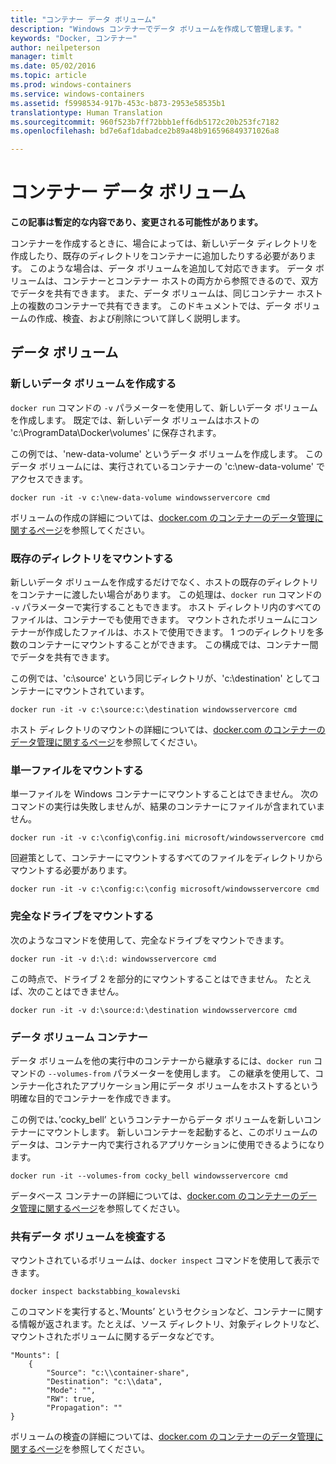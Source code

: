 ```yaml
---
title: "コンテナー データ ボリューム"
description: "Windows コンテナーでデータ ボリュームを作成して管理します。"
keywords: "Docker, コンテナー"
author: neilpeterson
manager: timlt
ms.date: 05/02/2016
ms.topic: article
ms.prod: windows-containers
ms.service: windows-containers
ms.assetid: f5998534-917b-453c-b873-2953e58535b1
translationtype: Human Translation
ms.sourcegitcommit: 960f523b7ff72bbb1eff6db5172c20b253fc7182
ms.openlocfilehash: bd7e6af1dabadce2b89a48b916596849371026a8

---
```


# コンテナー データ ボリューム

**この記事は暫定的な内容であり、変更される可能性があります。** 

コンテナーを作成するときに、場合によっては、新しいデータ ディレクトリを作成したり、既存のディレクトリをコンテナーに追加したりする必要があります。 このような場合は、データ ボリュームを追加して対応できます。 データ ボリュームは、コンテナーとコンテナー ホストの両方から参照できるので、双方でデータを共有できます。 また、データ ボリュームは、同じコンテナー ホスト上の複数のコンテナーで共有できます。 このドキュメントでは、データ ボリュームの作成、検査、および削除について詳しく説明します。

## データ ボリューム

### 新しいデータ ボリュームを作成する

`docker run` コマンドの `-v` パラメーターを使用して、新しいデータ ボリュームを作成します。 既定では、新しいデータ ボリュームはホストの 'c:\ProgramData\Docker\volumes' に保存されます。

この例では、'new-data-volume' というデータ ボリュームを作成します。 このデータ ボリュームには、実行されているコンテナーの 'c:\new-data-volume' でアクセスできます。

```none
docker run -it -v c:\new-data-volume windowsservercore cmd
```

ボリュームの作成の詳細については、[docker.com のコンテナーのデータ管理に関するページ](https://docs.docker.com/engine/userguide/containers/dockervolumes/#data-volumes)を参照してください。

### 既存のディレクトリをマウントする

新しいデータ ボリュームを作成するだけでなく、ホストの既存のディレクトリをコンテナーに渡したい場合があります。 この処理は、`docker run` コマンドの `-v` パラメーターで実行することもできます。 ホスト ディレクトリ内のすべてのファイルは、コンテナーでも使用できます。 マウントされたボリュームにコンテナーが作成したファイルは、ホストで使用できます。 1 つのディレクトリを多数のコンテナーにマウントすることができます。 この構成では、コンテナー間でデータを共有できます。

この例では、'c:\source' という同じディレクトリが、'c:\destination' としてコンテナーにマウントされています。

```none
docker run -it -v c:\source:c:\destination windowsservercore cmd
```

ホスト ディレクトリのマウントの詳細については、[docker.com のコンテナーのデータ管理に関するページ](https://docs.docker.com/engine/userguide/containers/dockervolumes/#mount-a-host-directory-as-a-data-volume)を参照してください。

### 単一ファイルをマウントする

単一ファイルを Windows コンテナーにマウントすることはできません。 次のコマンドの実行は失敗しませんが、結果のコンテナーにファイルが含まれていません。 

```none
docker run -it -v c:\config\config.ini microsoft/windowsservercore cmd
```

回避策として、コンテナーにマウントするすべてのファイルをディレクトリからマウントする必要があります。

```none
docker run -it -v c:\config:c:\config microsoft/windowsservercore cmd
```

### 完全なドライブをマウントする

次のようなコマンドを使用して、完全なドライブをマウントできます。

```none
docker run -it -v d:\:d: windowsservercore cmd
```

この時点で、ドライブ 2 を部分的にマウントすることはできません。 たとえば、次のことはできません。

```none
docker run -it -v d:\source:d:\destination windowsservercore cmd
```

### データ ボリューム コンテナー

データ ボリュームを他の実行中のコンテナーから継承するには、`docker run` コマンドの `--volumes-from` パラメーターを使用します。 この継承を使用して、コンテナー化されたアプリケーション用にデータ ボリュームをホストするという明確な目的でコンテナーを作成できます。 

この例では、’cocky_bell’ というコンテナーからデータ ボリュームを新しいコンテナーにマウントします。 新しいコンテナーを起動すると、このボリュームのデータは、コンテナー内で実行されるアプリケーションに使用できるようになります。  

```none
docker run -it --volumes-from cocky_bell windowsservercore cmd
```

データベース コンテナーの詳細については、[docker.com のコンテナーのデータ管理に関するページ](https://docs.docker.com/engine/userguide/containers/dockervolumes/#mount-a-host-file-as-a-data-volume)を参照してください。

### 共有データ ボリュームを検査する

マウントされているボリュームは、`docker inspect` コマンドを使用して表示できます。

```none
docker inspect backstabbing_kowalevski
```

このコマンドを実行すると、’Mounts’ というセクションなど、コンテナーに関する情報が返されます。たとえば、ソース ディレクトリ、対象ディレクトリなど、マウントされたボリュームに関するデータなどです。

```none
"Mounts": [
    {
        "Source": "c:\\container-share",
        "Destination": "c:\\data",
        "Mode": "",
        "RW": true,
        "Propagation": ""
}
```

ボリュームの検査の詳細については、[docker.com のコンテナーのデータ管理に関するページ](https://docs.docker.com/engine/userguide/containers/dockervolumes/#locating-a-volume)を参照してください。




<!--HONumber=Sep16_HO2-->


